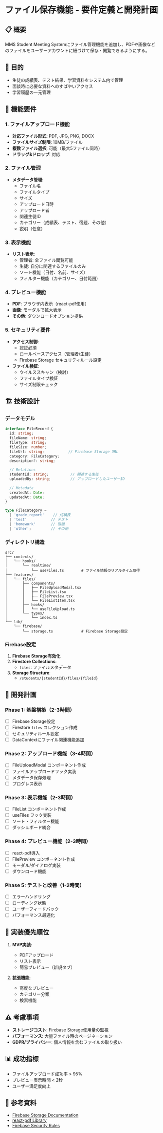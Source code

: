 # ファイル保存機能 - 要件定義と開発計画

## 📋 概要
MMS Student Meeting Systemにファイル管理機能を追加し、PDFや画像などのファイルをユーザーアカウントに紐づけて保存・閲覧できるようにする。

## 🎯 目的
- 生徒の成績表、テスト結果、学習資料をシステム内で管理
- 面談時に必要な資料へのすばやいアクセス
- 学習履歴の一元管理

## 📝 機能要件

### 1. ファイルアップロード機能
- **対応ファイル形式**: PDF, JPG, PNG, DOCX
- **ファイルサイズ制限**: 10MB/ファイル
- **複数ファイル選択**: 可能（最大5ファイル同時）
- **ドラッグ&ドロップ**: 対応

### 2. ファイル管理
- **メタデータ管理**:
  - ファイル名
  - ファイルタイプ
  - サイズ
  - アップロード日時
  - アップロード者
  - 関連生徒ID
  - カテゴリー（成績表、テスト、宿題、その他）
  - 説明（任意）

### 3. 表示機能
- **リスト表示**:
  - 管理者: 全ファイル閲覧可能
  - 生徒: 自分に関連するファイルのみ
  - ソート機能（日付、名前、サイズ）
  - フィルター機能（カテゴリー、日付範囲）

### 4. プレビュー機能
- **PDF**: ブラウザ内表示（react-pdf使用）
- **画像**: モーダルで拡大表示
- **その他**: ダウンロードオプション提供

### 5. セキュリティ要件
- **アクセス制御**:
  - 認証必須
  - ロールベースアクセス（管理者/生徒）
  - Firebase Storage セキュリティルール設定
- **ファイル検証**:
  - ウイルススキャン（検討）
  - ファイルタイプ検証
  - サイズ制限チェック

## 🏗️ 技術設計

### データモデル
```typescript
interface FileRecord {
  id: string;
  fileName: string;
  fileType: string;
  fileSize: number;
  fileUrl: string;           // Firebase Storage URL
  category: FileCategory;
  description?: string;
  
  // Relations
  studentId: string;          // 関連する生徒
  uploadedBy: string;         // アップロードしたユーザーID
  
  // Metadata
  createdAt: Date;
  updatedAt: Date;
}

type FileCategory = 
  | 'grade_report'    // 成績表
  | 'test'           // テスト
  | 'homework'       // 宿題
  | 'other';         // その他
```

### ディレクトリ構造
```
src/
├── contexts/
│   └── hooks/
│       └── realtime/
│           └── useFiles.ts        # ファイル情報のリアルタイム取得
├── features/
│   └── files/
│       ├── components/
│       │   ├── FileUploadModal.tsx
│       │   ├── FileList.tsx
│       │   ├── FilePreview.tsx
│       │   └── FileListItem.tsx
│       ├── hooks/
│       │   └── useFileUpload.ts
│       └── types/
│           └── index.ts
└── lib/
    └── firebase/
        └── storage.ts             # Firebase Storage設定
```

### Firebase設定
1. **Firebase Storage有効化**
2. **Firestore Collections**:
   - `files`: ファイルメタデータ
3. **Storage Structure**:
   - `/students/{studentId}/files/{fileId}`

## 📅 開発計画

### Phase 1: 基盤構築（2-3時間）
- [ ] Firebase Storage設定
- [ ] Firestore `files` コレクション作成
- [ ] セキュリティルール設定
- [ ] DataContextにファイル関連機能追加

### Phase 2: アップロード機能（3-4時間）
- [ ] FileUploadModal コンポーネント作成
- [ ] ファイルアップロードフック実装
- [ ] メタデータ保存処理
- [ ] プログレス表示

### Phase 3: 表示機能（2-3時間）
- [ ] FileList コンポーネント作成
- [ ] useFiles フック実装
- [ ] ソート・フィルター機能
- [ ] ダッシュボード統合

### Phase 4: プレビュー機能（2-3時間）
- [ ] react-pdf導入
- [ ] FilePreview コンポーネント作成
- [ ] モーダル/ダイアログ実装
- [ ] ダウンロード機能

### Phase 5: テストと改善（1-2時間）
- [ ] エラーハンドリング
- [ ] ローディング状態
- [ ] ユーザーフィードバック
- [ ] パフォーマンス最適化

## 🚀 実装優先順位
1. **MVP実装**:
   - PDFアップロード
   - リスト表示
   - 簡易プレビュー（新規タブ）
   
2. **拡張機能**:
   - 高度なプレビュー
   - カテゴリー分類
   - 検索機能

## ⚠️ 考慮事項
- **ストレージコスト**: Firebase Storage使用量の監視
- **パフォーマンス**: 大量ファイル時のページネーション
- **GDPR/プライバシー**: 個人情報を含むファイルの取り扱い

## 📊 成功指標
- ファイルアップロード成功率 > 95%
- プレビュー表示時間 < 2秒
- ユーザー満足度向上

## 🔗 参考資料
- [Firebase Storage Documentation](https://firebase.google.com/docs/storage)
- [react-pdf Library](https://github.com/wojtekmaj/react-pdf)
- [Firebase Security Rules](https://firebase.google.com/docs/storage/security)